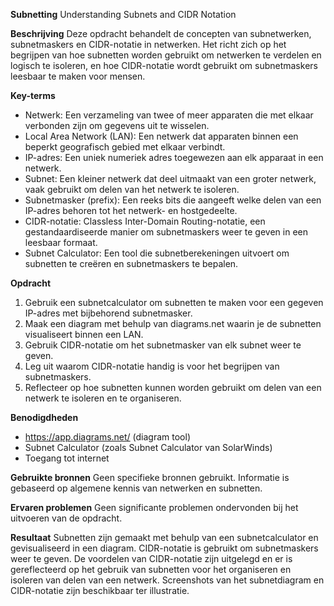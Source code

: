 **Subnetting**
Understanding Subnets and CIDR Notation

**Beschrijving**
Deze opdracht behandelt de concepten van subnetwerken, subnetmaskers en CIDR-notatie in netwerken. Het richt zich op het begrijpen van hoe subnetten worden gebruikt om netwerken te verdelen en logisch te isoleren, en hoe CIDR-notatie wordt gebruikt om subnetmaskers leesbaar te maken voor mensen.

**Key-terms**
- Netwerk: Een verzameling van twee of meer apparaten die met elkaar verbonden zijn om gegevens uit te wisselen.
- Local Area Network (LAN): Een netwerk dat apparaten binnen een beperkt geografisch gebied met elkaar verbindt.
- IP-adres: Een uniek numeriek adres toegewezen aan elk apparaat in een netwerk.
- Subnet: Een kleiner netwerk dat deel uitmaakt van een groter netwerk, vaak gebruikt om delen van het netwerk te isoleren.
- Subnetmasker (prefix): Een reeks bits die aangeeft welke delen van een IP-adres behoren tot het netwerk- en hostgedeelte.
- CIDR-notatie: Classless Inter-Domain Routing-notatie, een gestandaardiseerde manier om subnetmaskers weer te geven in een leesbaar formaat.
- Subnet Calculator: Een tool die subnetberekeningen uitvoert om subnetten te creëren en subnetmaskers te bepalen.

**Opdracht**
1. Gebruik een subnetcalculator om subnetten te maken voor een gegeven IP-adres met bijbehorend subnetmasker.
2. Maak een diagram met behulp van diagrams.net waarin je de subnetten visualiseert binnen een LAN.
3. Gebruik CIDR-notatie om het subnetmasker van elk subnet weer te geven.
4. Leg uit waarom CIDR-notatie handig is voor het begrijpen van subnetmaskers.
5. Reflecteer op hoe subnetten kunnen worden gebruikt om delen van een netwerk te isoleren en te organiseren.

**Benodigdheden**
- https://app.diagrams.net/ (diagram tool)
- Subnet Calculator (zoals Subnet Calculator van SolarWinds)
- Toegang tot internet

**Gebruikte bronnen**
Geen specifieke bronnen gebruikt. Informatie is gebaseerd op algemene kennis van netwerken en subnetten.

**Ervaren problemen**
Geen significante problemen ondervonden bij het uitvoeren van de opdracht.

**Resultaat**
Subnetten zijn gemaakt met behulp van een subnetcalculator en gevisualiseerd in een diagram. CIDR-notatie is gebruikt om subnetmaskers weer te geven. De voordelen van CIDR-notatie zijn uitgelegd en er is gereflecteerd op het gebruik van subnetten voor het organiseren en isoleren van delen van een netwerk. Screenshots van het subnetdiagram en CIDR-notatie zijn beschikbaar ter illustratie.

